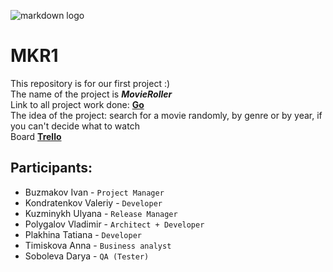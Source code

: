 ![markdown logo](https://s3-us-west-2.amazonaws.com/flx-editorial-wordpress/wp-content/uploads/2018/03/13153742/RT_300EssentialMovies_700X250.jpg)</br>
# MKR1
This repository is for our first project :) </br>
The name of the project is ***MovieRoller*** </br>
Link to all project work done: [**Go**](https://www.youtube.com/watch?v=ZhIsAZO5gl0) </br>
The idea of the project: search for a movie randomly, 
by genre or by year, if you can't decide what to watch</br>
Board [**Trello**](https://trello.com/b/Saox1goj/mkr1)</br>
## Participants:</br>
- Buzmakov Ivan - `Project Manager`</br>
- Kondratenkov Valeriy - `Developer` </br>
- Kuzminykh Ulyana - `Release Manager`</br>
- Polygalov Vladimir - `Architect + Developer`</br>
- Plakhina Tatiana - `Developer`</br>
- Timiskova Anna - `Business analyst`</br>
- Soboleva Darya - `QA (Tester)`</br>
